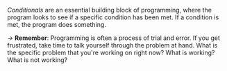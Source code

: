 _Conditionals_ are an essential building block of programming, where the program looks to see if a specific condition has been met. If a condition is met, the program does something.

→ **Remember**: Programming is often a process of trial and error. If you get frustrated, take time to talk yourself through the problem at hand. What is the specific problem that you're working on right now? What is working? What is not working?